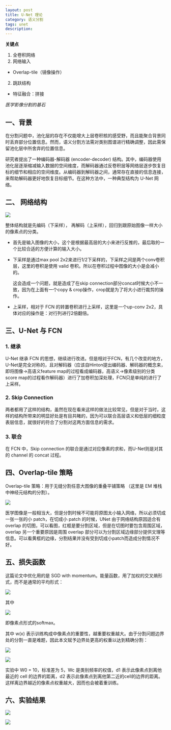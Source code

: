 ```yaml
---
layout: post
title: U-Net 理论
category: 语义分割
tags: unet
description:
---
```


**关键点**

1. 全卷积网络
1. 网络输入
- Overlap-tile（镜像操作）
2. 跳跃结构
- 特征融合：拼接

*医学影像分割的基石*

## 一、背景

在分割问题中，池化层的存在不仅能增大上层卷积核的感受野，而且能聚合背景同时丢弃部分位置信息。然而，语义分割方法需对类别图谱进行精确调整，因此需保留池化层中所舍弃的位置信息。

研究者提出了一种编码器-解码器 (encoder-decoder) 结构。其中，编码器使用池化层逐渐缩减输入数据的空间维度，而解码器通过反卷积层等网络层逐步恢复目标的细节和相应的空间维度。从编码器到解码器之间，通常存在直接的信息连接，来帮助解码器更好地恢复目标细节。在这种方法中，一种典型结构为 U-Net 网络。

## 二、 网络结构

![](https://raw.githubusercontent.com/chiemon/chiemon.github.io/master/img/UNet/1.png)

整体结构就是先编码（下采样）， 再解码（上采样），回归到跟原始图像一样大小的像素点的分类。

- 首先是输入图像的大小，这个是根据最高层的大小来进行反推的，最后取的一个比较合适的方便计算的输入大小。
- 下采样是通过max pool 2x2来进行1/2下采样的，下采样之间是两个conv卷积层，这里的卷积是使用 valid 卷积。所以在卷积过程中图像的大小是会减小的。

    这会造成一个问题，就是造成了在skip connection部分concat时候大小不一致，因为在上面有一个copy & crop操作，crop就是为了将大小进行裁剪的操作。

- 上采样，相对于 FCN 的转置卷积进行上采样，这里是一个up-conv 2x2，具体对应的操作是：对行列进行2倍翻倍。

## 三、U-Net 与 FCN

### 1. 继承

U-Net 继承 FCN 的思想，继续进行改进。但是相对于FCN，有几个改变的地方，U-Net是完全对称的，且对解码器（应该自Hinton提出编码器、解码器的概念来，即将图像->高语义feature map的过程看成编码器，高语义->像素级别的分类score map的过程看作解码器）进行了加卷积加深处理，FCN只是单纯的进行了上采样。

### 2. Skip Connection

两者都用了这样的结构，虽然在现在看来这样的做法比较常见，但是对于当时，这样的结构所带来的明显好处是有目共睹的，因为可以联合高层语义和低层的细粒度表层信息，就很好的符合了分割对这两方面信息的需求。

### 3. 联合

在 FCN 中，Skip connection 的联合是通过对应像素的求和，而U-Net则是对其的 channel 的 concat 过程。

## 四、Overlap-tile 策略

Overlap-tile 策略：用于无缝分割任意大图像的重叠平铺策略 （这里是 EM 堆栈中神经元结构的分割）。

![](https://raw.githubusercontent.com/chiemon/chiemon.github.io/master/img/UNet/2.png)

医学图像是一般相当大，但是分割时候不可能将原图太小输入网络，所以必须切成一张一张的小 patch，在切成小 patch 的时候，UNet 由于网络结构原因适合有 overlap 的切图，可以看图，红框是要分割区域，但是在切图时要包含周围区域，overlap 另一个重要原因是周围 overlap 部分可以为分割区域边缘部分提供文理等信息。可以看黄框的边缘，分割结果并没有受到切成小patch而造成分割情况不好。

## 五、损失函数

这篇论文中优化用的是 SGD with momentum。能量函数，用了加权的交叉熵形式，而不是通常的平均形式：

![](https://raw.githubusercontent.com/chiemon/chiemon.github.io/master/img/UNet/3.png)

其中

![](https://raw.githubusercontent.com/chiemon/chiemon.github.io/master/img/UNet/4.png)

即像素点形式的softmax。

其中 w(x) 表示训练构成中像素点的重要性，越重要权重越大。由于分割问题边界处的分割一直是难题，因此本文赋予边界处更高的权重以达到精确分割：

![](https://raw.githubusercontent.com/chiemon/chiemon.github.io/master/img/UNet/5.png)

![](https://raw.githubusercontent.com/chiemon/chiemon.github.io/master/img/UNet/6.png)

实验中 W0 = 10，标准差为 5，Wc 是类别频率的权值，d1 表示此像素点到离他最近的 cell 的边界的距离，d2 表示此像素点到离他第二近的cell的边界的距离。这样离边界越近的像素点权重越大，因而也会被着重训练。

## 六、实验结果

![](https://raw.githubusercontent.com/chiemon/chiemon.github.io/master/img/UNet/7.png)

![](https://raw.githubusercontent.com/chiemon/chiemon.github.io/master/img/UNet/8.png)